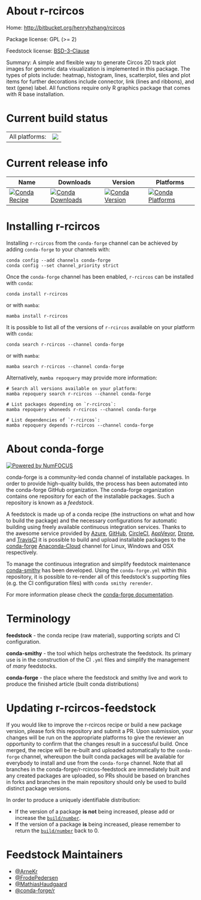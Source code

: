 About r-rcircos
===============

Home: http://bitbucket.org/henryhzhang/rcircos

Package license: GPL (>= 2)

Feedstock license: [BSD-3-Clause](https://github.com/conda-forge/r-rcircos-feedstock/blob/main/LICENSE.txt)

Summary: A simple and flexible way to generate Circos 2D track plot images for genomic data visualization is implemented in this package. The types of plots include: heatmap, histogram, lines, scatterplot, tiles and plot items for further decorations include connector, link (lines and ribbons), and text (gene) label. All functions require only R graphics package that comes with R base installation.  

Current build status
====================


<table><tr><td>All platforms:</td>
    <td>
      <a href="https://dev.azure.com/conda-forge/feedstock-builds/_build/latest?definitionId=1513&branchName=main">
        <img src="https://dev.azure.com/conda-forge/feedstock-builds/_apis/build/status/r-rcircos-feedstock?branchName=main">
      </a>
    </td>
  </tr>
</table>

Current release info
====================

| Name | Downloads | Version | Platforms |
| --- | --- | --- | --- |
| [![Conda Recipe](https://img.shields.io/badge/recipe-r--rcircos-green.svg)](https://anaconda.org/conda-forge/r-rcircos) | [![Conda Downloads](https://img.shields.io/conda/dn/conda-forge/r-rcircos.svg)](https://anaconda.org/conda-forge/r-rcircos) | [![Conda Version](https://img.shields.io/conda/vn/conda-forge/r-rcircos.svg)](https://anaconda.org/conda-forge/r-rcircos) | [![Conda Platforms](https://img.shields.io/conda/pn/conda-forge/r-rcircos.svg)](https://anaconda.org/conda-forge/r-rcircos) |

Installing r-rcircos
====================

Installing `r-rcircos` from the `conda-forge` channel can be achieved by adding `conda-forge` to your channels with:

```
conda config --add channels conda-forge
conda config --set channel_priority strict
```

Once the `conda-forge` channel has been enabled, `r-rcircos` can be installed with `conda`:

```
conda install r-rcircos
```

or with `mamba`:

```
mamba install r-rcircos
```

It is possible to list all of the versions of `r-rcircos` available on your platform with `conda`:

```
conda search r-rcircos --channel conda-forge
```

or with `mamba`:

```
mamba search r-rcircos --channel conda-forge
```

Alternatively, `mamba repoquery` may provide more information:

```
# Search all versions available on your platform:
mamba repoquery search r-rcircos --channel conda-forge

# List packages depending on `r-rcircos`:
mamba repoquery whoneeds r-rcircos --channel conda-forge

# List dependencies of `r-rcircos`:
mamba repoquery depends r-rcircos --channel conda-forge
```


About conda-forge
=================

[![Powered by
NumFOCUS](https://img.shields.io/badge/powered%20by-NumFOCUS-orange.svg?style=flat&colorA=E1523D&colorB=007D8A)](https://numfocus.org)

conda-forge is a community-led conda channel of installable packages.
In order to provide high-quality builds, the process has been automated into the
conda-forge GitHub organization. The conda-forge organization contains one repository
for each of the installable packages. Such a repository is known as a *feedstock*.

A feedstock is made up of a conda recipe (the instructions on what and how to build
the package) and the necessary configurations for automatic building using freely
available continuous integration services. Thanks to the awesome service provided by
[Azure](https://azure.microsoft.com/en-us/services/devops/), [GitHub](https://github.com/),
[CircleCI](https://circleci.com/), [AppVeyor](https://www.appveyor.com/),
[Drone](https://cloud.drone.io/welcome), and [TravisCI](https://travis-ci.com/)
it is possible to build and upload installable packages to the
[conda-forge](https://anaconda.org/conda-forge) [Anaconda-Cloud](https://anaconda.org/)
channel for Linux, Windows and OSX respectively.

To manage the continuous integration and simplify feedstock maintenance
[conda-smithy](https://github.com/conda-forge/conda-smithy) has been developed.
Using the ``conda-forge.yml`` within this repository, it is possible to re-render all of
this feedstock's supporting files (e.g. the CI configuration files) with ``conda smithy rerender``.

For more information please check the [conda-forge documentation](https://conda-forge.org/docs/).

Terminology
===========

**feedstock** - the conda recipe (raw material), supporting scripts and CI configuration.

**conda-smithy** - the tool which helps orchestrate the feedstock.
                   Its primary use is in the construction of the CI ``.yml`` files
                   and simplify the management of *many* feedstocks.

**conda-forge** - the place where the feedstock and smithy live and work to
                  produce the finished article (built conda distributions)


Updating r-rcircos-feedstock
============================

If you would like to improve the r-rcircos recipe or build a new
package version, please fork this repository and submit a PR. Upon submission,
your changes will be run on the appropriate platforms to give the reviewer an
opportunity to confirm that the changes result in a successful build. Once
merged, the recipe will be re-built and uploaded automatically to the
`conda-forge` channel, whereupon the built conda packages will be available for
everybody to install and use from the `conda-forge` channel.
Note that all branches in the conda-forge/r-rcircos-feedstock are
immediately built and any created packages are uploaded, so PRs should be based
on branches in forks and branches in the main repository should only be used to
build distinct package versions.

In order to produce a uniquely identifiable distribution:
 * If the version of a package **is not** being increased, please add or increase
   the [``build/number``](https://docs.conda.io/projects/conda-build/en/latest/resources/define-metadata.html#build-number-and-string).
 * If the version of a package **is** being increased, please remember to return
   the [``build/number``](https://docs.conda.io/projects/conda-build/en/latest/resources/define-metadata.html#build-number-and-string)
   back to 0.

Feedstock Maintainers
=====================

* [@ArneKr](https://github.com/ArneKr/)
* [@FrodePedersen](https://github.com/FrodePedersen/)
* [@MathiasHaudgaard](https://github.com/MathiasHaudgaard/)
* [@conda-forge/r](https://github.com/conda-forge/r/)

